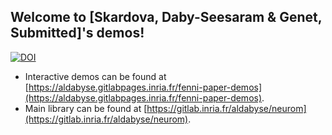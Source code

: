 ## Welcome to [Skardova, Daby-Seesaram & Genet, Submitted]'s demos!


[![DOI](https://zenodo.org/badge/DOI/10.5281/zenodo.13785982.svg)](https://doi.org/10.5281/zenodo.13785982)

* Interactive demos can be found at [https://aldabyse.gitlabpages.inria.fr/fenni-paper-demos](https://aldabyse.gitlabpages.inria.fr/fenni-paper-demos).
* Main library can be found at [https://gitlab.inria.fr/aldabyse/neurom](https://gitlab.inria.fr/aldabyse/neurom).